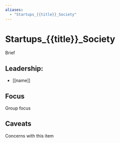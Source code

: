 ```yaml
---
aliases:
  - "Startups_{{title}}_Society"
---
```

# Startups_{{title}}_Society

Brief

## Leadership:

- [[name]]

## Focus

Group focus

## Caveats 

Concerns with this item